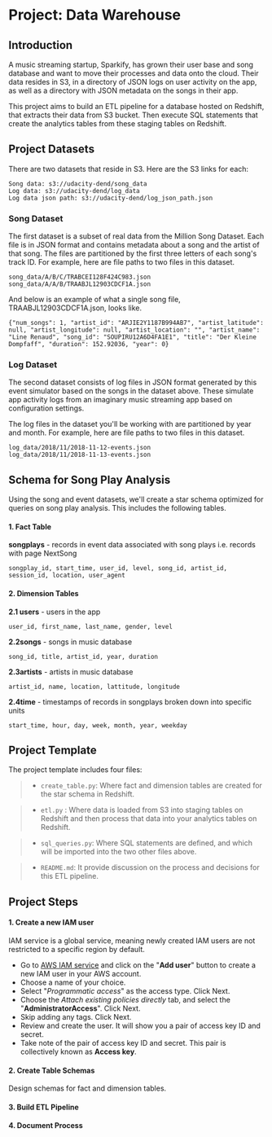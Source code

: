 # Project: Data Warehouse

## Introduction
A music streaming startup, Sparkify, has grown their user base and song database and want to move their processes and data onto the cloud. 
Their data resides in S3, in a directory of JSON logs on user activity on the app, as well as a directory with JSON metadata on the songs in their app.

This project aims to build an ETL pipeline for a database hosted on Redshift, that extracts their data from S3 bucket.
Then execute SQL statements that create the analytics tables from these staging tables on Redshift.


## Project Datasets
There are two datasets that reside in S3. Here are the S3 links for each:

    Song data: s3://udacity-dend/song_data
    Log data: s3://udacity-dend/log_data
    Log data json path: s3://udacity-dend/log_json_path.json

### Song Dataset
The first dataset is a subset of real data from the Million Song Dataset. Each file is in JSON format and contains metadata about a song
and the artist of that song. The files are partitioned by the first three letters of each song's track ID. For example, here are file paths to two files in this dataset.

    song_data/A/B/C/TRABCEI128F424C983.json
    song_data/A/A/B/TRAABJL12903CDCF1A.json
And below is an example of what a single song file, TRAABJL12903CDCF1A.json, looks like.

    {"num_songs": 1, "artist_id": "ARJIE2Y1187B994AB7", "artist_latitude": null, "artist_longitude": null, "artist_location": "", "artist_name": "Line Renaud", "song_id": "SOUPIRU12A6D4FA1E1", "title": "Der Kleine Dompfaff", "duration": 152.92036, "year": 0}
    
### Log Dataset
The second dataset consists of log files in JSON format generated by this event simulator based on the songs in the dataset above. 
These simulate app activity logs from an imaginary music streaming app based on configuration settings.

The log files in the dataset you'll be working with are partitioned by year and month. For example, here are file paths to two files in this dataset.

    log_data/2018/11/2018-11-12-events.json
    log_data/2018/11/2018-11-13-events.json

## Schema for Song Play Analysis
Using the song and event datasets, we'll create a star schema optimized for queries on song play analysis. This includes the following tables.

#### 1. Fact Table
**songplays** - records in event data associated with song plays i.e. records with page NextSong

    songplay_id, start_time, user_id, level, song_id, artist_id, session_id, location, user_agent
    
#### 2. Dimension Tables
**2.1 users** - users in the app

    user_id, first_name, last_name, gender, level
    
    
**2.2songs** - songs in music database

    song_id, title, artist_id, year, duration
    
    
**2.3artists** - artists in music database

    artist_id, name, location, lattitude, longitude
    
    
**2.4time** - timestamps of records in songplays broken down into specific units
    
    start_time, hour, day, week, month, year, weekday


## Project Template

The project template includes four files:

> - `create_table.py`: Where fact and dimension tables are created for the star schema in Redshift.

> - `etl.py` : Where data is loaded from S3 into staging tables on Redshift and then process that data into your analytics tables on Redshift.

> - `sql_queries.py`: Where SQL statements are defined, and which will be imported into the two other files above.

> - `README.md`: It provide discussion on the process and decisions for this ETL pipeline.

## Project Steps

#### 1. Create a new IAM user
IAM service is a global service, meaning newly created IAM users are not restricted to a specific region by default.
- Go to [AWS IAM service](https://console.aws.amazon.com/iam/home#/users) and click on the "**Add user**" button to create a new IAM user in your AWS account. 
- Choose a name of your choice. 
- Select "*Programmatic access*" as the access type. Click Next. 
- Choose the *Attach existing policies directly* tab, and select the "**AdministratorAccess**". Click Next. 
- Skip adding any tags. Click Next. 
- Review and create the user. It will show you a pair of access key ID and secret.
- Take note of the pair of access key ID and secret. This pair is collectively known as **Access key**. 

#### 2. Create Table Schemas
Design schemas for fact and dimension tables.

#### 3. Build ETL Pipeline

#### 4. Document Process

